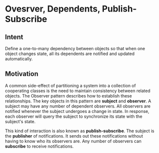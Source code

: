 # Ovesrver, Dependents, Publish-Subscribe

## Intent
Define a one-to-many dependency between objects so that when one object changes state, all its dependents are notified and updated automatically.

## Motivation
A common side-effect of partitioning a system into a collection of cooperating classes is the need to maintain consistency between related objects. The Observer pattern describes how to establish these relationships. The key objects in this pattern are **subject** and **observer**. A subject may have any number of dependent observers. All observers are notified whenever the subject undergoes a change in state. In response, each observer will query the subject to synchronize its state with the subject's state.

This kind of interaction is also known as **publish-subscribe**. The subject is the **publisher** of notifications. It sends out these notifications without having to know who its observers are. Any number of observers can **subscribe** to receive notifications.

